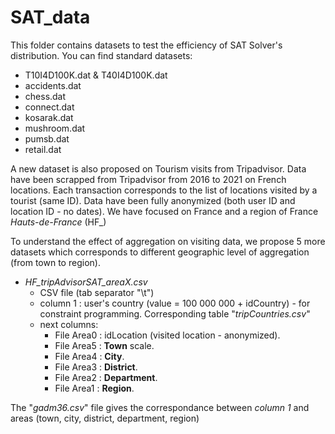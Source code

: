 # SAT_data
This folder contains datasets to test the efficiency of SAT Solver's distribution. You can find standard datasets:
- T10I4D100K.dat & T40I4D100K.dat 
- accidents.dat
- chess.dat
- connect.dat
- kosarak.dat
- mushroom.dat
- pumsb.dat
- retail.dat

A new dataset is also proposed on Tourism visits from Tripadvisor. Data have been scrapped from Tripadvisor from 2016 to 2021 on French locations.
Each transaction corresponds to the list of locations visited by a tourist (same ID). Data have been fully anonymized (both user ID and location ID - no dates).
We have focused on France and a region of France *Hauts-de-France* (HF_)

To understand the effect of aggregation on visiting data, we propose 5 more datasets which corresponds to different geographic level of aggregation (from town to region).

- *HF_tripAdvisorSAT_areaX.csv*
  - CSV file (tab separator "\t")
  - column 1 : user's country (value = 100 000 000 + idCountry) - for constraint programming. Corresponding table "*tripCountries.csv*"
  - next columns:
    - File Area0 : idLocation (visited location - anonymized).
    - File Area5 : **Town** scale.
    - File Area4 : **City**.
    - File Area3 : **District**.
    - File Area2 : **Department**.
    - File Area1 : **Region**.

The "*gadm36.csv*" file gives the correspondance between *column 1* and areas (town, city, district, department, region)
